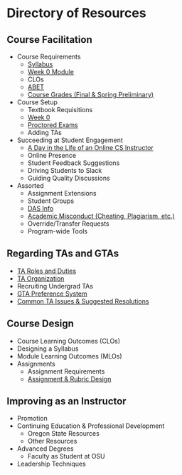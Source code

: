 # Directory of Resources

## Course Facilitation

- Course Requirements
  - [Syllabus](Syllabus.html)
  - [Week 0 Module](Week0List.html)
  - CLOs
  - [ABET](ABETGuide.html)
  - [Course Grades (Final & Spring Preliminary)](IssuingGrades.html)
- Course Setup
  - Textbook Requisitions
  - [Week 0](Week0List.html)
  - [Proctored Exams](ProctoredExams.html)
  - Adding TAs
- Succeeding at Student Engagement
  - [A Day in the Life of an Online CS Instructor](DayInTheLife.html)
  - Online Presence
  - Student Feedback Suggestions
  - Driving Students to Slack
  - Guiding Quality Discussions
- Assorted
  - Assignment Extensions
  - Student Groups
  - [DAS Info](DAS.html)
  - [Academic Misconduct (Cheating, Plagiarism, etc.)](AcademicMisconduct.html)
  - Override/Transfer Requests
  - Program-wide Tools

## Regarding TAs and GTAs

- [TA Roles and Duties](TARolesDuties.html)
- [TA Organization](TAOrganization.html)
- Recruiting Undergrad TAs
- [GTA Preference System](GTAPreferences.html)
- [Common TA Issues & Suggested Resolutions](TAIssues.html)

## Course Design

- Course Learning Outcomes (CLOs)
- Designing a Syllabus
- Module Learning Outcomes (MLOs)
- Assignments
  - Assignment Requirements
  - [Assignment & Rubric Design](AssignmentRubricDesign.html)

## Improving as an Instructor

- Promotion
- Continuing Education & Professional Development
  - Oregon State Resources
  - Other Resources
- Advanced Degrees
  - Faculty as Student at OSU
- Leadership Techniques
